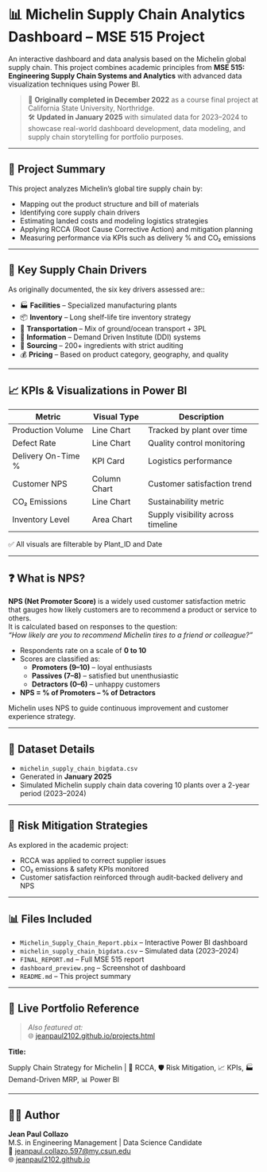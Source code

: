 # 📊 Michelin Supply Chain Analytics Dashboard – MSE 515 Project

An interactive dashboard and data analysis based on the Michelin global supply chain. This project combines academic principles from **MSE 515: Engineering Supply Chain Systems and Analytics** with advanced data visualization techniques using Power BI.

> 🔄 **Originally completed in December 2022** as a course final project at California State University, Northridge.  
> 🛠️ **Updated in January 2025** with simulated data for 2023–2024 to showcase real-world dashboard development, data modeling, and supply chain storytelling for portfolio purposes.

---

## 📌 Project Summary

This project analyzes Michelin’s global tire supply chain by:

- Mapping out the product structure and bill of materials
- Identifying core supply chain drivers
- Estimating landed costs and modeling logistics strategies
- Applying RCCA (Root Cause Corrective Action) and mitigation planning
- Measuring performance via KPIs such as delivery % and CO₂ emissions

---

## 🔧 Key Supply Chain Drivers

As originally documented, the six key drivers assessed are::

- 🏭 **Facilities** – Specialized manufacturing plants
- 📦 **Inventory** – Long shelf-life tire inventory strategy
- 🚚 **Transportation** – Mix of ground/ocean transport + 3PL
- 🧠 **Information** – Demand Driven Institute (DDI) systems
- 🔗 **Sourcing** – 200+ ingredients with strict auditing
- 💰 **Pricing** – Based on product category, geography, and quality

---

## 📈 KPIs & Visualizations in Power BI

| Metric                   | Visual Type     | Description                                          |
|--------------------------|------------------|------------------------------------------------------|
| Production Volume        | Line Chart       | Tracked by plant over time                           |
| Defect Rate              | Line Chart       | Quality control monitoring                           |
| Delivery On-Time %       | KPI Card         | Logistics performance                                |
| Customer NPS             | Column Chart     | Customer satisfaction trend                          |
| CO₂ Emissions            | Line Chart       | Sustainability metric                                |
| Inventory Level          | Area Chart       | Supply visibility across timeline                    |

✅ All visuals are filterable by Plant_ID and Date

---

## ❓ What is NPS?

**NPS (Net Promoter Score)** is a widely used customer satisfaction metric that gauges how likely customers are to recommend a product or service to others.  
It is calculated based on responses to the question:  
_“How likely are you to recommend Michelin tires to a friend or colleague?”_

- Respondents rate on a scale of **0 to 10**
- Scores are classified as:
  - **Promoters (9–10)** – loyal enthusiasts
  - **Passives (7–8)** – satisfied but unenthusiastic
  - **Detractors (0–6)** – unhappy customers
- **NPS = % of Promoters – % of Detractors**

Michelin uses NPS to guide continuous improvement and customer experience strategy.

---

## 🧪 Dataset Details

- `michelin_supply_chain_bigdata.csv`
- Generated in **January 2025**
- Simulated Michelin supply chain data covering 10 plants over a 2-year period (2023–2024)

---

## 🧠 Risk Mitigation Strategies

As explored in the academic project:
- RCCA was applied to correct supplier issues
- CO₂ emissions & safety KPIs monitored
- Customer satisfaction reinforced through audit-backed delivery and NPS

---

## 📊 Files Included

- `Michelin_Supply_Chain_Report.pbix` – Interactive Power BI dashboard
- `michelin_supply_chain_bigdata.csv` – Simulated data (2023–2024)
- `FINAL_REPORT.md` – Full MSE 515 report
- `dashboard_preview.png` – Screenshot of dashboard
- `README.md` – This project summary

---

## 🔗 Live Portfolio Reference

> _Also featured at:_  
> 🌐 [jeanpaul2102.github.io/projects.html](https://jeanpaul2102.github.io/projects.html)

**Title:**  

Supply Chain Strategy for Michelin | 🔧 RCCA, 🛡️ Risk Mitigation, 📈 KPIs, 🏭 Demand-Driven MRP, 📊 Power BI


---

## 👨‍🎓 Author

**Jean Paul Collazo**   
M.S. in Engineering Management | Data Science Candidate  
📧 [jeanpaul.collazo.597@my.csun.edu](mailto:jeanpaul.collazo.597@my.csun.edu)  
🌐 [jeanpaul2102.github.io](https://jeanpaul2102.github.io)

